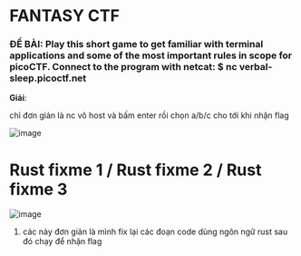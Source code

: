 # FANTASY CTF

<h3>ĐỀ BÀI: Play this short game to get familiar with terminal applications and some of the most important rules in scope for picoCTF. Connect to the program with netcat: $ nc verbal-sleep.picoctf.net </h3>

**Giải**:

chỉ đơn giản là nc vô host và bấm enter rồi chọn a/b/c cho tới khi nhận flag

![image](https://github.com/user-attachments/assets/ab069c3c-e1e7-4f5d-8935-7ced292d38bd)


# Rust fixme 1 / Rust fixme 2 / Rust fixme 3

![image](https://github.com/user-attachments/assets/e19c99e9-bb71-47ba-b08f-08a98a349e36)

1. các này đơn giản là mình fix lại các đoạn code dùng ngôn ngữ rust sau đó chạy để nhận flag

